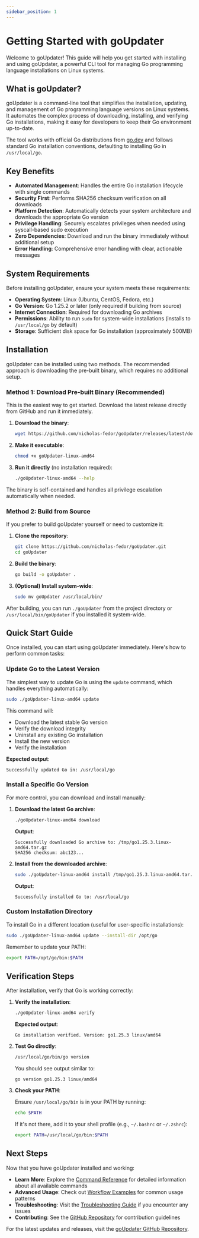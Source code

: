 ```yaml
---
sidebar_position: 1
---
```


# Getting Started with goUpdater

Welcome to goUpdater! This guide will help you get started with installing and using goUpdater, a powerful CLI tool for managing Go programming language installations on Linux systems.

## What is goUpdater?

goUpdater is a command-line tool that simplifies the installation, updating, and management of Go programming language versions on Linux systems. It automates the complex process of downloading, installing, and verifying Go installations, making it easy for developers to keep their Go environment up-to-date.

The tool works with official Go distributions from [go.dev](https://go.dev) and follows standard Go installation conventions, defaulting to installing Go in `/usr/local/go`.

## Key Benefits

- **Automated Management**: Handles the entire Go installation lifecycle with single commands
- **Security First**: Performs SHA256 checksum verification on all downloads
- **Platform Detection**: Automatically detects your system architecture and downloads the appropriate Go version
- **Privilege Handling**: Securely escalates privileges when needed using syscall-based sudo execution
- **Zero Dependencies**: Download and run the binary immediately without additional setup
- **Error Handling**: Comprehensive error handling with clear, actionable messages

## System Requirements

Before installing goUpdater, ensure your system meets these requirements:

- **Operating System**: Linux (Ubuntu, CentOS, Fedora, etc.)
- **Go Version**: Go 1.25.2 or later (only required if building from source)
- **Internet Connection**: Required for downloading Go archives
- **Permissions**: Ability to run `sudo` for system-wide installations (installs to `/usr/local/go` by default)
- **Storage**: Sufficient disk space for Go installation (approximately 500MB)

## Installation

goUpdater can be installed using two methods. The recommended approach is downloading the pre-built binary, which requires no additional setup.

### Method 1: Download Pre-built Binary (Recommended)

This is the easiest way to get started. Download the latest release directly from GitHub and run it immediately.

1. **Download the binary**:

   ```bash
   wget https://github.com/nicholas-fedor/goUpdater/releases/latest/download/goUpdater-linux-amd64
   ```

2. **Make it executable**:

   ```bash
   chmod +x goUpdater-linux-amd64
   ```

3. **Run it directly** (no installation required):

   ```bash
   ./goUpdater-linux-amd64 --help
   ```

The binary is self-contained and handles all privilege escalation automatically when needed.

### Method 2: Build from Source

If you prefer to build goUpdater yourself or need to customize it:

1. **Clone the repository**:

   ```bash
   git clone https://github.com/nicholas-fedor/goUpdater.git
   cd goUpdater
   ```

2. **Build the binary**:

   ```bash
   go build -o goUpdater .
   ```

3. **(Optional) Install system-wide**:

   ```bash
   sudo mv goUpdater /usr/local/bin/
   ```

After building, you can run `./goUpdater` from the project directory or `/usr/local/bin/goUpdater` if you installed it system-wide.

## Quick Start Guide

Once installed, you can start using goUpdater immediately. Here's how to perform common tasks:

### Update Go to the Latest Version

The simplest way to update Go is using the `update` command, which handles everything automatically:

```bash
sudo ./goUpdater-linux-amd64 update
```

This command will:

- Download the latest stable Go version
- Verify the download integrity
- Uninstall any existing Go installation
- Install the new version
- Verify the installation

**Expected output**:

```text
Successfully updated Go in: /usr/local/go
```

### Install a Specific Go Version

For more control, you can download and install manually:

1. **Download the latest Go archive**:

   ```bash
   ./goUpdater-linux-amd64 download
   ```

   **Output**:

   ```text
   Successfully downloaded Go archive to: /tmp/go1.25.3.linux-amd64.tar.gz
   SHA256 checksum: abc123...
   ```

2. **Install from the downloaded archive**:

   ```bash
   sudo ./goUpdater-linux-amd64 install /tmp/go1.25.3.linux-amd64.tar.gz
   ```

   **Output**:

   ```text
   Successfully installed Go to: /usr/local/go
   ```

### Custom Installation Directory

To install Go in a different location (useful for user-specific installations):

```bash
sudo ./goUpdater-linux-amd64 update --install-dir /opt/go
```

Remember to update your PATH:

```bash
export PATH=/opt/go/bin:$PATH
```

## Verification Steps

After installation, verify that Go is working correctly:

1. **Verify the installation**:

   ```bash
   ./goUpdater-linux-amd64 verify
   ```

   **Expected output**:

   ```text
   Go installation verified. Version: go1.25.3 linux/amd64
   ```

2. **Test Go directly**:

   ```bash
   /usr/local/go/bin/go version
   ```

   You should see output similar to:

   ```text
   go version go1.25.3 linux/amd64
   ```

3. **Check your PATH**:

   Ensure `/usr/local/go/bin` is in your PATH by running:

   ```bash
   echo $PATH
   ```

   If it's not there, add it to your shell profile (e.g., `~/.bashrc` or `~/.zshrc`):

   ```bash
   export PATH=/usr/local/go/bin:$PATH
   ```

## Next Steps

Now that you have goUpdater installed and working:

- **Learn More**: Explore the [Command Reference](commands.md) for detailed information about all available commands
- **Advanced Usage**: Check out [Workflow Examples](examples.md) for common usage patterns
- **Troubleshooting**: Visit the [Troubleshooting Guide](troubleshooting.md) if you encounter any issues
- **Contributing**: See the [GitHub Repository](https://github.com/nicholas-fedor/goUpdater) for contribution guidelines

For the latest updates and releases, visit the [goUpdater GitHub Repository](https://github.com/nicholas-fedor/goUpdater).
